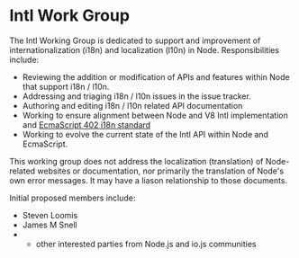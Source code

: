 # Intl Work Group

The Intl Working Group is dedicated to support and improvement of
internationalization (i18n) and localization (l10n) in Node.  Responsibilities
include:

* Reviewing the addition or modification of APIs and features within Node that
  support i18n / l10n.
* Addressing and triaging i18n / l10n issues in the issue tracker.
* Authoring and editing i18n / l10n related API documentation
* Working to ensure alignment between Node and V8 Intl implementation and
  [EcmaScript 402 i18n standard](https://github.com/tc39/ecma402)
* Working to evolve the current state of the Intl API within Node and
  EcmaScript.

This working group does not address the localization (translation) of Node-related
websites or documentation, nor primarily the translation of Node's own error messages.
It may have a liason relationship to those documents.

Initial proposed members include:
  + Steven Loomis
  + James M Snell
  + + other interested parties from Node.js and io.js communities
